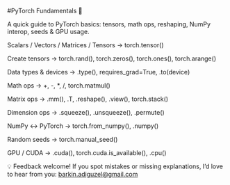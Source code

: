 #PyTorch Fundamentals 🚀

A quick guide to PyTorch basics: tensors, math ops, reshaping, NumPy interop, seeds & GPU usage.

Scalars / Vectors / Matrices / Tensors → torch.tensor()

Create tensors → torch.rand(), torch.zeros(), torch.ones(), torch.arange()

Data types & devices → .type(), requires_grad=True, .to(device)

Math ops → +, -, *, /, torch.matmul()

Matrix ops → .mm(), .T, .reshape(), .view(), torch.stack()

Dimension ops → .squeeze(), .unsqueeze(), .permute()

NumPy ↔ PyTorch → torch.from_numpy(), .numpy()

Random seeds → torch.manual_seed()

GPU / CUDA → .cuda(), torch.cuda.is_available(), .cpu()

💡 Feedback welcome!
If you spot mistakes or missing explanations, I’d love to hear from you: barkin.adiguzel@gmail.com
